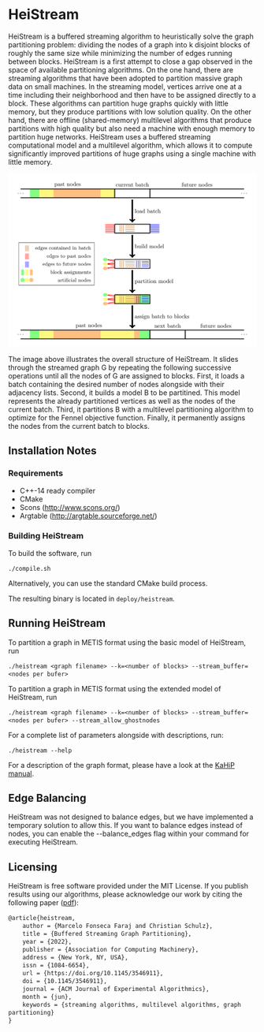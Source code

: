 # HeiStream 

HeiStream is a buffered streaming algorithm to heuristically solve the graph partitioning problem: dividing the nodes of a graph into k disjoint blocks of roughly the same size while minimizing the number of edges running between blocks.
HeiStream is a first attempt to close a gap observed in the space of available partitioning algorithms. 
On the one hand, there are streaming algorithms that have been adopted to partition massive graph data on small machines. 
In the streaming model, vertices arrive one at a time including their neighborhood and then have to be assigned directly to a block. 
These algorithms can partition huge graphs quickly with little memory, but they produce partitions with low solution quality. 
On the other hand, there are offline (shared-memory) multilevel algorithms that produce partitions with high quality but also need a machine with enough
memory to partition huge networks. 
HeiStream uses a buffered streaming computational model and a multilevel algorithm, which allows it to compute significantly improved partitions of huge graphs using a single machine with little memory.

<p align="center">
<img src="./img/MultilevelBufferedStreamGP.png"
  alt="Overall Structure of HeiStream"
  width="601" >
</p>

The image above illustrates the overall structure of HeiStream. 
It slides through the streamed graph G by repeating the following successive operations until all the nodes of G are assigned to blocks. 
First, it loads a batch containing the desired number of nodes alongside with their adjacency lists. 
Second, it builds a model B to be partitined. 
This model represents the already partitioned vertices as well as the nodes of the current batch. 
Third, it partitions B with a multilevel partitioning algorithm to optimize for the Fennel objective function. 
Finally, it permanently assigns the nodes from the current batch to blocks. 

## Installation Notes

### Requirements

* C++-14 ready compiler 
* CMake 
* Scons (http://www.scons.org/)
* Argtable (http://argtable.sourceforge.net/)

### Building HeiStream

To build the software, run
```shell
./compile.sh
```

Alternatively, you can use the standard CMake build process.

The resulting binary is located in `deploy/heistream`.

## Running HeiStream

To partition a graph in METIS format using the basic model of HeiStream, run

```shell
./heistream <graph filename> --k=<number of blocks> --stream_buffer=<nodes per bufer>
```

To partition a graph in METIS format using the extended model of HeiStream, run

```shell
./heistream <graph filename> --k=<number of blocks> --stream_buffer=<nodes per bufer> --stream_allow_ghostnodes
```

For a complete list of parameters alongside with descriptions, run:

```shell
./heistream --help
```

For a description of the graph format, please have a look at the [KaHiP manual](https://github.com/KaHIP/KaHIP/raw/master/manual/kahip.pdf).

## Edge Balancing

HeiStream was not designed to balance edges, but we have implemented a temporary solution to allow this. 
If you want to balance edges instead of nodes, you can enable the --balance_edges flag within your command for executing HeiStream.

## Licensing

HeiStream is free software provided under the MIT License.
If you publish results using our algorithms, please acknowledge our work by citing the following paper ([pdf](https://dl.acm.org/doi/10.1145/3546911)):

```
@article{heistream,
	author = {Marcelo Fonseca Faraj and Christian Schulz},
	title = {Buffered Streaming Graph Partitioning},
	year = {2022},
	publisher = {Association for Computing Machinery},
	address = {New York, NY, USA},
	issn = {1084-6654},
	url = {https://doi.org/10.1145/3546911},
	doi = {10.1145/3546911},
	journal = {ACM Journal of Experimental Algorithmics},
	month = {jun},
	keywords = {streaming algorithms, multilevel algorithms, graph partitioning}
}
```

